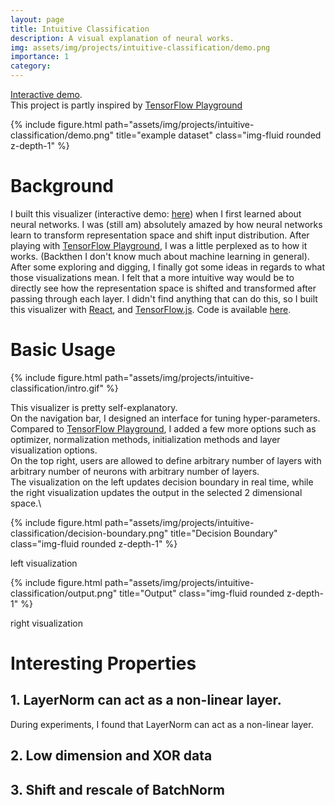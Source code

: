 ```yaml
---
layout: page
title: Intuitive Classification
description: A visual explanation of neural works.
img: assets/img/projects/intuitive-classification/demo.png
importance: 1
category: 
---
```


[Interactive demo](https://baichuanzhou.github.io/Intuitive-Classification/). \
This project is partly inspired by [TensorFlow Playground](https://playground.tensorflow.org/)

<div class="row">
    <div class="col-12 mt-3 mt-md-0" style="display: flex; justify-content: center;">
        {% include figure.html path="assets/img/projects/intuitive-classification/demo.png" title="example dataset" class="img-fluid rounded z-depth-1" %}
    </div>
</div>

# Background

I built this visualizer (interactive demo: [here](https://baichuanzhou.github.io/Intuitive-Classification/)) when I first learned about neural networks. I was (still am) absolutely amazed by how neural networks learn to transform representation space and shift input distribution. After playing with [TensorFlow Playground](https://playground.tensorflow.org/), I was a little perplexed as to how it works. (Backthen I don't know much about machine learning in general). After some exploring and digging, I finally got some ideas in regards to what those visualizations mean. I felt that a more intuitive way would be to directly see how the representation space is shifted and transformed after passing through each layer. I didn't find anything that can do this, so I built this visualizer with [React](https://react.dev/), and [TensorFlow.js](https://www.tensorflow.org/js). Code is available [here](https://github.com/baichuanzhou/Intuitive-Classification).

# Basic Usage

<div class="row">
    <div class="col-12 mt-3 mt-md-0" style="display: flex; justify-content: center;">
        {% include figure.html path="assets/img/projects/intuitive-classification/intro.gif" %}
    </div>
</div>

This visualizer is pretty self-explanatory.\
 On the navigation bar, I designed an interface for tuning hyper-parameters. Compared to  [TensorFlow Playground](https://playground.tensorflow.org/), I added a few more options such as optimizer, normalization methods, initialization methods and layer visualization options.\
 On the top right, users are allowed to define arbitrary number of layers with arbitrary number of neurons with arbitrary number of layers.\
The visualization on the left updates decision boundary in real time, while the right visualization updates the output in the selected 2 dimensional space.\

<div class="row">
    <div class="col-md-6 text-center">
        {% include figure.html path="assets/img/projects/intuitive-classification/decision-boundary.png" title="Decision Boundary" class="img-fluid rounded z-depth-1" %}
    <p class="caption">left visualization</p>
    </div>
    <div class="col-md-6 text-center">
        {% include figure.html path="assets/img/projects/intuitive-classification/output.png" title="Output" class="img-fluid rounded z-depth-1" %}
    <p class="caption">right visualization</p>
    </div>
</div>

# Interesting Properties

## 1. LayerNorm can act as a non-linear layer.

During experiments, I found that LayerNorm can act as a non-linear layer.

## 2. Low dimension and XOR data


## 3. Shift and rescale of BatchNorm




